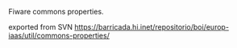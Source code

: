 

Fiware commons properties.

exported from SVN https://barricada.hi.inet/repositorio/boi/europ-iaas/util/commons-properties/

